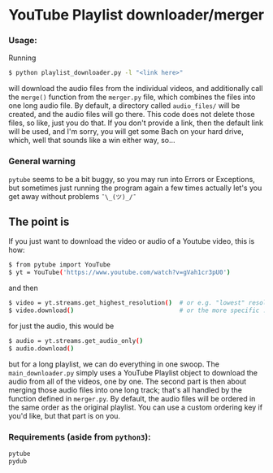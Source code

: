 # YouTube Playlist downloader/merger


### Usage:
Running
```bash
$ python playlist_downloader.py -l "<link here>"
```
will download the audio files from the individual videos, and additionally
call the ```merge()``` function from the ```merger.py``` file, which combines the
files into one long audio file.
By default, a directory called ```audio_files/``` will be created, and the audio files will go there. 
This code does not delete those files, so like, just you do that.
If you don't provide a link, then the default link will be used, and I'm sorry, you will get some Bach on your hard drive, which, well that sounds like a win either way, so...


### General warning
```pytube``` seems to be a bit buggy, so you may run into Errors or Exceptions,
but sometimes just running the program again a few times actually let's you get away without problems ```¯\_(ツ)_/¯```


## The point is
If you just want to download the video or audio of a Youtube video, this is how:
```bash
$ from pytube import YouTube
$ yt = YouTube('https://www.youtube.com/watch?v=gVah1cr3pU0')
```

and then
```bash
$ video = yt.streams.get_highest_resolution()  # or e.g. "lowest" resolution
$ video.download()                             # or the more specific .download(filename=...)
```

for just the audio, this would be
```bash
$ audio = yt.streams.get_audio_only()
$ audio.download()
```

but for a long playlist, we can do everything in one swoop. 
The ```main_downloader.py``` simply uses a YouTube Playlist object to download the audio from all of the videos, one by one.
The second part is then about merging those audio files into one long track; that's all handled by the function defined in ```merger.py```.
By default, the audio files will be ordered in the same order as the original playlist. You can use a custom ordering key if you'd like, but that part is on you.


### Requirements (aside from ```python3```):
```bash
pytube
pydub
```